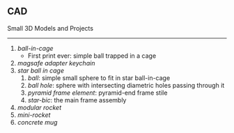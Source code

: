 CAD
---
Small 3D Models and Projects

---

1. _ball-in-cage_
	- First print ever: simple ball trapped in a cage
2. _magsafe adapter keychain_
3. _star ball in cage_
	1. _ball_: simple small sphere to fit in star ball-in-cage
	2. _ball hole_: sphere with intersecting diametric holes passing through it
	3. _pyramid frame element_: pyramid-end frame stile
	4. _star-bic_: the main frame assembly
4. _modular rocket_
5. _mini-rocket_
6. _concrete mug_
